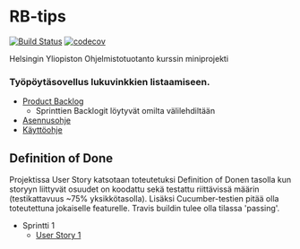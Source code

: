 # RB-tips

[![Build Status](https://travis-ci.org/Hiipivahalko/RB-tips.svg?branch=master)](https://travis-ci.org/Hiipivahalko/RB-tips)
[![codecov](https://codecov.io/gh/Hiipivahalko/RB-tips/branch/master/graph/badge.svg)](https://codecov.io/gh/Hiipivahalko/RB-tips)

Helsingin Yliopiston Ohjelmistotuotanto kurssin miniprojekti

### Työpöytäsovellus lukuvinkkien listaamiseen.


* [Product Backlog](https://docs.google.com/spreadsheets/d/1Xf0QQ6zKQXhCdvfRZoJIlTMsAP1ODY25nh3UTfKOYuY/edit?usp=sharing)
  * Sprinttien Backlogit löytyvät omilta välilehdiltään
* [Asennusohje](https://github.com/Hiipivahalko/RB-tips/blob/master/documentation/installation_manual.md)
* [Käyttöohje](https://github.com/Hiipivahalko/RB-tips/blob/master/documentation/user_manual.md)


## Definition of Done
Projektissa User Story katsotaan toteutetuksi Definition of Donen tasolla kun storyyn liittyvät osuudet on koodattu sekä testattu riittävissä määrin (testikattavuus ~75% yksikkötasolla). Lisäksi Cucumber-testien pitää olla toteutettuna jokaiselle featurelle. Travis buildin tulee olla tilassa 'passing'.

* Sprintti 1
  * [User Story 1](https://github.com/Hiipivahalko/RB-tips/blob/master/src/test/resources/rbtips/ui/new_article.feature)

